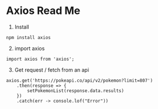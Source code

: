 # Axios Read Me

1. Install
```
npm install axios
```

2. import axios
```
import axios from 'axios';
```

3. Get request / fetch from an api
```
axios.get('https://pokeapi.co/api/v2/pokemon?limit=807')
    .then(response => {
        setPokemonList(response.data.results)
    })
    .catch(err -> console.lof("Error"))
```